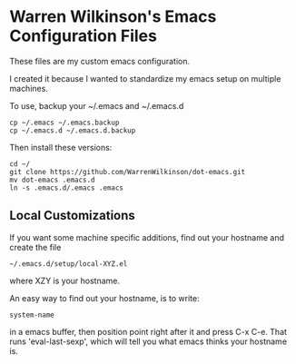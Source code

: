 Warren Wilkinson's Emacs Configuration Files
============================================

These files are my custom emacs configuration.

I created it because I wanted to standardize my emacs setup on
multiple machines.

To use, backup your ~/.emacs and ~/.emacs.d

    cp ~/.emacs ~/.emacs.backup
    cp ~/.emacs.d ~/.emacs.d.backup

Then install these versions:

    cd ~/
    git clone https://github.com/WarrenWilkinson/dot-emacs.git
    mv dot-emacs .emacs.d
    ln -s .emacs.d/.emacs .emacs

Local Customizations
--------------------

If you want some machine specific additions, find out your hostname
and create the file

    ~/.emacs.d/setup/local-XYZ.el

where XZY is your hostname.

An easy way to find out your hostname, is to write:

    system-name

in a emacs buffer, then position point right after it and press C-x
C-e. That runs 'eval-last-sexp', which will tell you what emacs thinks
your hostname is.
